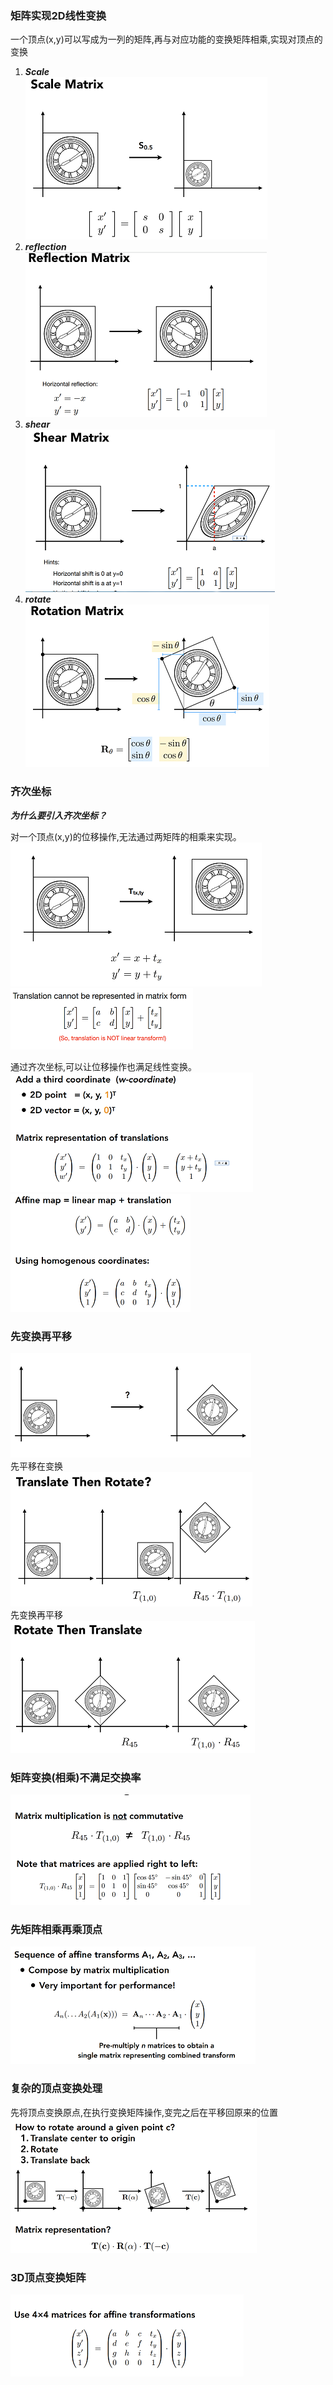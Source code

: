 ### 矩阵实现2D线性变换
一个顶点(x,y)可以写成为一列的矩阵,再与对应功能的变换矩阵相乘,实现对顶点的变换
1. ***Scale***   
![pic_one](/Image/trans1.png)  
2. ***reflection***  
![pic_one](/Image/trans2.png)  
3. ***shear***  
![pic_one](/Image/trans3.png)  
3. ***rotate***  
![pic_one](/Image/trans4.png)  


### 齐次坐标

***为什么要引入齐次坐标？***  

对一个顶点(x,y)的位移操作,无法通过两矩阵的相乘来实现。  
![pic_one](/Image/trans5.png)  
![pic_one](/Image/trans6.png)  

通过齐次坐标,可以让位移操作也满足线性变换。  
![pic_one](/Image/trans7.png)  
![pic_one](/Image/trans8.png)  



### 先变换再平移  
![pic_one](/Image/trans9.png)  
先平移在变换  
![pic_one](/Image/trans10.png)   
先变换再平移  
![pic_one](/Image/trans11.png)  

### 矩阵变换(相乘)不满足交换率  
![pic_one](/Image/trans12.png) 

### 先矩阵相乘再乘顶点
![pic_one](/Image/trans13.png)  

### 复杂的顶点变换处理
先将顶点变换原点,在执行变换矩阵操作,变完之后在平移回原来的位置  
![pic_one](/Image/trans14.png)
  

### 3D顶点变换矩阵  
![pic_one](/Image/trans15.png)  
